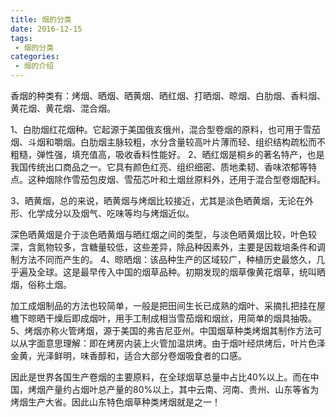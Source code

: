 ```yaml
---
title: 烟的分类
date: 2016-12-15
tags:
 - 烟的分类
categories: 
 - 烟的介绍
---
```


香烟的种类有：烤烟、晒烟、晒黄烟、晒红烟、打晒烟、晾烟、白肋烟、香料烟、黄花烟、黄花烟、混合烟。

1、白肋烟红花烟种。它起源于美国俄亥俄州，混合型卷烟的原料，也可用于雪茄烟、斗烟和嚼烟。白肋烟主脉较粗，水分含量较高叶片薄而轻、组织结构疏松而不粗糙，弹性强，填充值高，吸收香料性能好。
2、晒红烟是桐乡的著名特产，也是我国传统出口商品之一。它具有颜色红亮、组织细密、质地柔韧、香味浓郁等特点。这种烟除作雪茄包皮烟、雪茄芯叶和土烟丝原料外，还用于混合型卷烟配料。

3、晒黄烟，总的来说，晒黄烟与烤烟比较接近，尤其是淡色晒黄烟，无论在外形、化学成分以及烟气、吃味等均与烤烟近似。

深色晒黄烟是介于淡色晒黄烟与晒红烟之间的类型，与淡色晒黄烟比较，叶色较深，含氮物较多，含糖量较低，这些差异，除品种因素外，主要是因栽培条件和调制方法不同而产生的。
4、晾晒烟：该品种生产的区域较广，种植历史最悠久，几乎遍及全球。这是最早传入中国的烟草品种。初期发现的烟草像黄花烟草，统叫晒烟，俗称土烟。

加工成烟制品的方法也较简单，一般是把田间生长已成熟的烟叶、采摘扎把挂在屋檐下晾晒干燥后即成烟叶，用手工制成相当雪茄烟和烟丝，用简单的烟具抽吸。
5、烤烟亦称火管烤烟，源于美国的弗吉尼亚州。中国烟草种类烤烟其制作方法可以从字面意思理解：即在烤房内装上火管加温烘烤。由于烟叶经烘烤后，叶片色泽金黄，光泽鲜明，味香醇和，适合大部分卷烟吸食者的口感。

因此是世界各国生产卷烟的主要原料，在全球烟草总量中占比40%以上。而在中国，烤烟产量约占烟叶总产量的80%以上，其中云南、河南、贵州、山东等省为烤烟生产大省。因此山东特色烟草种类烤烟就是之一！